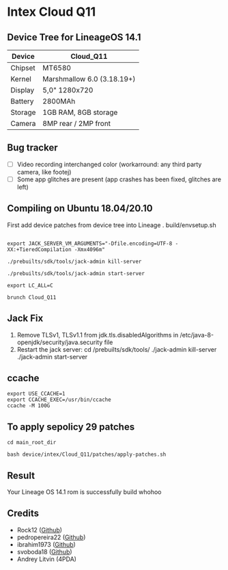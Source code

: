 Intex Cloud Q11
===========
Device Tree for LineageOS 14.1
------------------

| Device | Cloud_Q11 |
| ------ | ------ |
| Chipset | MT6580 |
| Kernel | Marshmallow 6.0 (3.18.19+) |
| Display | 5,0" 1280x720 |
| Battery | 2800MAh |
| Storage | 1GB RAM, 8GB storage |
| Camera | 8MP rear / 2MP front |

Bug	tracker
---------------
- [ ] Video recording interchanged color (workarround: any third party camera, like footej)
- [ ] Some app glitches are present (app crashes has been fixed, glitches are left)

Compiling on Ubuntu 18.04/20.10
---------------
First add device patches from device tree into Lineage
. build/envsetup.sh 
```

export JACK_SERVER_VM_ARGUMENTS="-Dfile.encoding=UTF-8 -XX:+TieredCompilation -Xmx4096m"

./prebuilts/sdk/tools/jack-admin kill-server

./prebuilts/sdk/tools/jack-admin start-server

export LC_ALL=C

brunch Cloud_Q11
```
Jack Fix 
---------------

1. Remove TLSv1, TLSv1.1 from jdk.tls.disabledAlgorithms in /etc/java-8-openjdk/security/java.security file
2. Restart the jack server: cd /prebuilts/sdk/tools/ ./jack-admin kill-server ./jack-admin start-server

ccache
---------------
```
export USE_CCACHE=1
export CCACHE_EXEC=/usr/bin/ccache
ccache -M 100G
```

To apply sepolicy 29 patches
---------------
```
cd main_root_dir

bash device/intex/Cloud_Q11/patches/apply-patches.sh
```

Result
---------------

Your Lineage OS 14.1 rom is successfully build whohoo

Credits
---------------
* Rock12 ([Github](https://github.com/rock12))
* pedropereira22 ([Github](https://github.com/pedropereira22))
* ibrahim1973 ([Github](https://github.com/ibrahim1973))
* svoboda18 ([Github](https://github.com/svoboda18))
* Andrey Litvin (4PDA)
